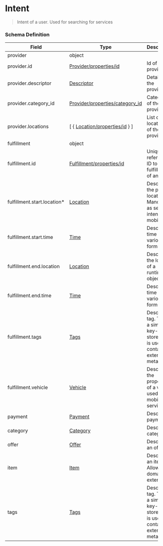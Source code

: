 Intent
===
>Intent of a user. Used for searching for services

### Schema Definition

|**Field**|**Type**|**Description**|
|---------|--------|---------------|
|provider|object|
|provider.id|[Provider/properties/id](/Mobility/Schema%20Reference/provider)|Id of the provider
|provider.descriptor|[Descriptor](/Mobility/Schema%20Reference/descriptor)|Details of the provider
|provider.category_id|[Provider/properties/category_id](/Mobility/Schema%20Reference/provider)|Category Id of the provider
|provider.locations|[ { [Location/properties/id](/Mobility/Schema%20Reference/location) } ]|List of location Ids of the provider
|fulfillment|object|
|fulfillment.id|[Fulfillment/properties/id](/Mobility/Schema%20Reference/fulfillment)|Unique reference ID to the fulfillment of an order
|fulfillment.start.location*|[Location](/Mobility/Schema%20Reference/location)|Describes the pickup location. Mandatory as search intent in mobility.
|fulfillment.start.time|[Time](/Mobility/Schema%20Reference/time)|Describes time in its various forms.
|fulfillment.end.location|[Location](/Mobility/Schema%20Reference/location)|Describes the location of a runtime object
|fulfillment.end.time|[Time](/Mobility/Schema%20Reference/time)|Describes time in its various forms.
|fulfillment.tags|[Tags](/Mobility/Schema%20Reference/tags)|Describes a tag. This is a simple key-value store which is used to contain extended metadata
|fulfillment.vehicle|[Vehicle](/Mobility/Schema%20Reference/vehicle)|Describes the properties of a vehicle used in a mobility service
|payment|[Payment](/Mobility/Schema%20Reference/payment)|Describes a payment
|category|[Category](/Mobility/Schema%20Reference/category)|Describes a category
|offer|[Offer](/Mobility/Schema%20Reference/offer)|Describes an offer
|item|[Item](/Mobility/Schema%20Reference/item)|Describes an item. Allows for domain extension.
|tags|[Tags](/Mobility/Schema%20Reference/tags)|Describes a tag. This is a simple key-value store which is used to contain extended metadata
